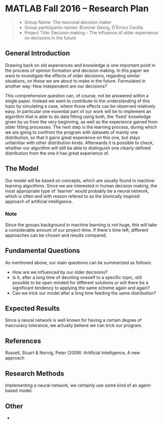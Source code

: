 # MATLAB Fall 2016 – Research Plan

> * Group Name: The neuronal decision maker
> * Group participants names: Brunner Georg, D'Errico Cecilia
> * Project Title: Decision making - The influence of older experience on decisions in the future

## General Introduction

Drawing back on old experiences and knowledge is one important point in the process of opinion formation and decision making. In this paper we want to investigate the effects of older decisions, regarding similar situations, on those we are about to make in the future. Formulated in another way: How independent are our decisions?

This comprehensive question can, of course, not be answered within a single paper. Instead we want to contribute to the understanding of this topic by simulating a case, where those effects can be observed relatively easy. In particular one essential part of our work will be to implement an algorithm that is able to do data fitting using both, the 'fixed' knowledge given by us from the very beginning, as well as the experience gained from older fitting processes.
The next step is the learning process, during which we are going to confront the program with datasets of mainly one distribution, so that it gains great experience on this one, but stays unfamiliar with other distribution kinds.
Afterwards it is possible to check, whether our algorithm will still be able to distinguish one clearly defined distribution from the one it has great experience of.

## The Model

Our model will be based on concepts, which are usually found in machine learning algorithms. Since we are interested in human decision making, the most appropriate type of 'learner' would probably be a neural network, which is often and with reason refered to as the bionically inspired approach of artificial intelligence.

### Note

Since the groups background in machine learning is not huge, this will take a considerable amount of our project-time.
If there's time left, different approaches can be chosen and results compared.

## Fundamental Questions

As mentioned above, our main questions can be summarized as follows:
* How are we influenced by our older decisions?
* Is it, after a long time of devoting oneself to a specific topic, still possible to be open minded for different solutions or will there be a significant tendency to applying the same scheme again and again?
* Can we trick our model after a long time feeding the same distribution?

## Expected Results

Since a neural network is well known for having a certain degree of inaccuracy tolerance, we actually believe we can trick our program.

## References 

Russell, Stuart & Norvig, Peter (2009): Artificial Intelligence, A new approach

## Research Methods

Implementing a neural network, we certainly use some kind of an agent-based model.

## Other

-
